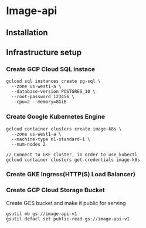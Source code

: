 # Image-api

## Installation


## Infrastructure setup

### Create GCP Cloud SQL instace

```
gcloud sql instances create pg-sql \
  --zone us-west1-a \
  --database-version POSTGRES_10 \
  --root-password 123456 \
  --cpu=2 --memory=8GiB
```

### Create Google Kubernetes Engine

```
gcloud container clusters create image-k8s \
  --zone us-west1-a \
  --machine-type n1-standard-1 \
  --num-nodes 2

// Connect to GKE cluster, in order to use kubectl
gcloud container clusters get-credentials image-k8s
```
### Create GKE Ingress(HTTP(S) Load Balancer)

### Create GCP Cloud Storage Bucket

Create GCS bucket and make it public for serving
```
gsutil mb gs://image-api-v1
gsutil defacl set public-read gs://image-api-v1
```
